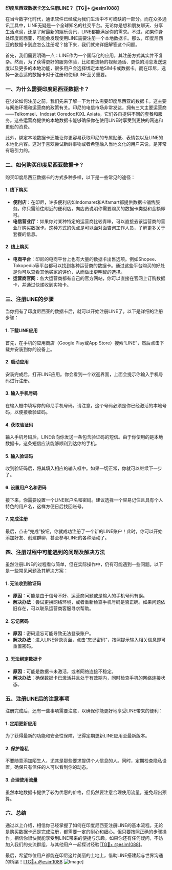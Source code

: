 **印度尼西亚数据卡怎么注册LINE？【TG💪+ @esim1088】**

在当今数字化时代，通讯软件已经成为我们生活中不可或缺的一部分。而在众多通讯工具中，LINE无疑是一个全球知名的社交平台。无论你是想和朋友聊天、分享生活点滴，还是了解最新的娱乐资讯，LINE都能满足你的需求。不过，如果你身处印度尼西亚，可能会发现使用LINE需要注册一个本地数据卡。那么，印度尼西亚的数据卡到底怎么注册呢？接下来，我们就来详细解答这个问题。

首先，我们需要明确一点：LINE作为一个国际化的应用，其注册方式其实并不复杂。然而，为了获得更好的服务体验，比如更流畅的视频通话、更快的消息发送速度以及更多的本地功能，很多用户会选择绑定本地SIM卡或数据卡。而在印尼，选择一张合适的数据卡对于注册和使用LINE至关重要。

### 一、为什么需要印度尼西亚数据卡？

在讨论如何注册之前，我们先来了解一下为什么需要印度尼西亚的数据卡。这主要与网络环境和运营商的政策有关。印尼的电信市场非常发达，拥有三大主要运营商——Telkomsel、Indosat Ooredoo和XL Axiata，它们各自提供不同的套餐和服务。这些运营商提供的本地数据卡能够确保你在使用LINE时享受到更快的网速和更低的资费。

此外，绑定本地数据卡还能让你更容易获取印尼的专属贴纸、表情包以及LINE的本地化内容。这对于喜欢尝试新鲜事物或者希望融入当地文化的用户来说，是非常有吸引力的。

### 二、如何购买印度尼西亚数据卡？

购买印度尼西亚数据卡的方式多种多样，以下是一些常见的途径：

#### 1. **线下购买**
   - **便利店**：在印尼，许多便利店如Indomaret和Alfamart都提供数据卡销售服务。你只需前往附近的便利店，向店员说明你需要购买的数据卡类型和金额即可。
   - **电信营业厅**：如果你对某种特定的运营商比较青睐，可以直接去该运营商的营业厅购买数据卡。这种方式的优点是可以面对面咨询工作人员，了解更多关于套餐的信息。

#### 2. **线上购买**
   - **电商平台**：印尼的电商平台上也有大量的数据卡出售选项。例如Shopee、Tokopedia等平台都可以找到各种运营商的数据卡。通过这些平台购买的好处是你可以查看其他买家的评价，从而做出更明智的选择。
   - **运营商官网**：各大运营商都有自己的官方网站，你可以直接在官网上订购数据卡，并通过快递收到实物卡。

### 三、注册LINE的步骤

当你拥有了印度尼西亚的数据卡后，就可以开始注册LINE了。以下是详细的注册步骤：

#### 1. **下载LINE应用**
   首先，在手机的应用商店（Google Play或App Store）搜索“LINE”，然后点击下载并安装到你的设备上。

#### 2. **启动应用**
   安装完成后，打开LINE应用。你会看到一个欢迎界面，上面会提示你输入手机号码进行注册。

#### 3. **输入手机号码**
   在输入框中填写你的印尼手机号码。请注意，这个号码必须是你已经激活的本地号码，以便接收验证码。

#### 4. **获取验证码**
   输入手机号码后，LINE会向你发送一条包含验证码的短信。由于你使用的是本地数据卡，这条短信应该能够顺利到达你的手机。

#### 5. **输入验证码**
   收到验证码后，将其填入相应的输入框中。如果一切正常，你就可以继续下一步了。

#### 6. **设置用户名和密码**
   接下来，你需要设置一个LINE账户名和密码。建议选择一个容易记住且具有个人特色的用户名，这样方便日后找回账号。

#### 7. **完成注册**
   最后，点击“完成”按钮，你就成功注册了一个新的LINE账户！此时，你可以开始添加好友、创建群聊，甚至参与LINE的各种活动了。

### 四、注册过程中可能遇到的问题及解决方法

虽然注册LINE的过程看似简单，但在实际操作中，仍有可能遇到一些问题。以下是一些常见问题及其解决方案：

#### 1. **无法收到验证码**
   - **原因**：可能是由于信号不好、运营商问题或是输入的手机号码有误。
   - **解决办法**：尝试更换网络环境，或者重新检查手机号码是否正确。如果问题依旧存在，可以联系运营商客服寻求帮助。

#### 2. **忘记密码**
   - **原因**：密码遗忘可能导致无法登录账户。
   - **解决办法**：进入LINE登录页面，点击“忘记密码”，按照提示输入相关信息即可重置密码。

#### 3. **无法绑定数据卡**
   - **原因**：可能是数据卡未激活，或者网络连接不稳定。
   - **解决办法**：确保数据卡已激活并且处于有效期内，同时检查手机的网络连接状态。

### 五、注册LINE后的注意事项

注册完成后，还有一些事项需要注意，以确保你能更好地享受LINE带来的便利：

#### 1. **定期更新应用**
   为了获得最新的功能和安全性保障，记得定期更新LINE应用至最新版本。

#### 2. **保护隐私**
   不要随意添加陌生人，尤其是那些要求提供个人信息的人。同时，定期检查隐私设置，确保只有信任的人可以看到你的动态。

#### 3. **合理使用流量**
   虽然本地数据卡提供了较为优惠的价格，但仍然要注意合理使用流量，避免超出预算。

### 六、总结

通过以上介绍，相信你已经掌握了如何在印度尼西亚注册LINE的基本流程。无论是购买数据卡还是完成注册，都需要一定的耐心和细心。但只要按照正确的步骤操作，相信你很快就能享受到LINE带来的便捷与乐趣。如果你还有任何疑问，不妨加入我们的交流群组，与其他用户一起探讨经验[[TG💪+ @esim1088](https://t.me/s/esim1088)]。

最后，希望每位用户都能在印尼这片美丽的土地上，借助LINE搭建起与世界沟通的桥梁！[[TG💪+ @esim1088](https://t.me/s/esim1088) ![Image](https://i.postimg.cc/4NQfJmqS/Snipaste-2025-05-13-00-14-12.png)]